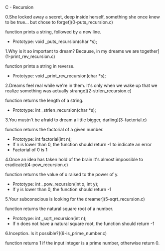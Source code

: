 
C - Recursion

0.She locked away a secret, deep inside herself, something she once knew to be true... but chose to forget](0-puts_recursion.c)

 function  prints a string, followed by a new line.

- Prototype: void _puts_recursion(char *s);

1.Why is it so important to dream? Because, in my dreams we are together](1-print_rev_recursion.c)

 function  prints a string in reverse.

- Prototype: void _print_rev_recursion(char *s);

2.Dreams feel real while we're in them. It's only when we wake up that we realize something was actually strange](2-strlen_recursion.c)

function  returns the length of a string.

- Prototype: int _strlen_recursion(char *s);

3.You mustn't be afraid to dream a little bigger, darling](3-factorial.c)

function returns the factorial of a given number.

- Prototype: int factorial(int n);
- If n is lower than 0, the function should return -1 to indicate an error
- Factorial of 0 is 1

4.Once an idea has taken hold of the brain it's almost impossible to eradicate](4-pow_recursion.c)

function returns the value of x raised to the power of y.

- Prototype: int _pow_recursion(int x, int y);
- If y is lower than 0, the function should return -1

5.Your subconscious is looking for the dreamer](5-sqrt_recursion.c)

function returns the natural square root of a number.

- Prototype: int _sqrt_recursion(int n);
- If n does not have a natural square root, the function should return -1

6.Inception. Is it possible?](6-is_prime_number.c)

function returns 1 if the input integer is a prime number, otherwise return 0.


